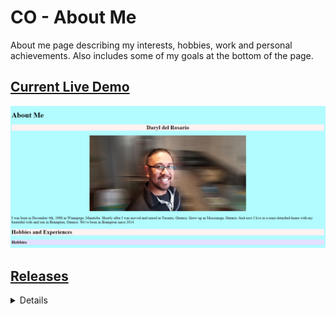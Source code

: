 # CO - About Me
About me page describing my interests, hobbies, work and personal achievements. Also includes some of my goals at the bottom of the page.

## <a href="https://daryldelrosario.github.io/co-about-me/">Current Live Demo</a>
<kbd><a href="https://daryldelrosario.github.io/co-about-me/"><img src="./img/2023-Jan-23-update.png" alt="live demo update"></kbd>

## Releases
<details>
    <summary>v0.1.0 - Jan 21 2023</summary>

- First design using HTML only with in-line CSS
- Check out full release notes <a href="https://github.com/daryldelrosario/co-aboutme_pro-four/releases/tag/v0.1.0">here</a>
</details>
